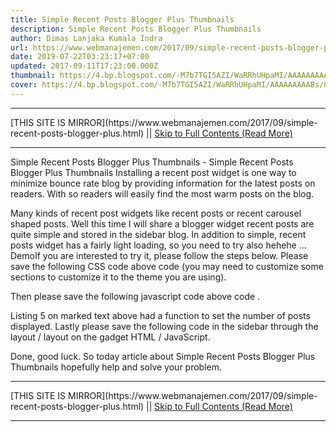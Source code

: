 ```yaml
---
title: Simple Recent Posts Blogger Plus Thumbnails
description: Simple Recent Posts Blogger Plus Thumbnails
author: Dimas Lanjaka Kumala Indra
url: https://www.webmanajemen.com/2017/09/simple-recent-posts-blogger-plus.html
date: 2019-07-22T03:23:17+07:00
updated: 2017-09-11T17:23:00.000Z
thumbnail: https://4.bp.blogspot.com/-M7b7TGI5AZI/WaRRhUHpaMI/AAAAAAAAABs/6QHVYugtOzwTqYJqNN7FkWZM_MOl83csACLcBGAs/s320/Screenshot_2017-08-29-00-22-36-950_com.android.chrome.png
cover: https://4.bp.blogspot.com/-M7b7TGI5AZI/WaRRhUHpaMI/AAAAAAAAABs/6QHVYugtOzwTqYJqNN7FkWZM_MOl83csACLcBGAs/s320/Screenshot_2017-08-29-00-22-36-950_com.android.chrome.png
---
```


<hr/> [THIS SITE IS MIRROR](https://www.webmanajemen.com/2017/09/simple-recent-posts-blogger-plus.html) || <a href="https://www.webmanajemen.com/2017/09/simple-recent-posts-blogger-plus.html" rel="follow" class="button" id="read-more">Skip to Full Contents (Read More)</a> <hr/> Simple Recent Posts Blogger Plus Thumbnails - Simple Recent Posts Blogger Plus Thumbnails Installing a recent post widget is one way to minimize bounce rate blog by providing information for the latest posts on readers.  With so readers will easily find the most warm posts on the blog.

Many kinds of recent post widgets like recent posts or recent carousel shaped posts. Well this time I will share a blogger widget recent posts are quite simple and stored in the sidebar blog.  In addition to simple, recent posts widget has a fairly light loading, so you need to try also hehehe ...
DemoIf you are interested to try it, please follow the steps below.
Please save the following CSS code above </head> code (you may need to customize some sections to customize it to the theme you are using). 
<style>
/*<![CDATA[*/
ul#recent-posts{width:100%;margin:0 auto;padding:0!important;list-style-type:none}
ul#recent-posts li{background:#FFF;padding:0!important;margin-bottom:10px;overflow:hidden;width:100%;height:auto;-webkit-box-shadow:2px 2px 3px rgba(0,0,0,.05);-o-box-shadow:2px 2px 3px rgba(0,0,0,.05);-ms-box-shadow:2px 2px 3px rgba(0,0,0,.05);box-shadow:2px 2px 3px rgba(0,0,0,.05);}
ul#recent-posts li img{width:90px;height:70px;margin:0 10px 0 0;float:left;}
ul#recent-posts li .title_post{padding:10px!important;line-height: 1;position:relative;margin-left:90px;}
ul#recent-posts li a{color:#333;font-family:inherit;font-size:14px;font-weight:500;text-decoration:none}
ul#recent-posts li a:hover{color:#FF1744;}
ul#recent-posts:after{content:"";display:block;clear:both}
/*]]>*/
</style>
Then please save the following javascript code above code </body>.
<script type='text/javascript'>
//<![CDATA[
var homePage = window.location.origin,numPosts = 5;
function downloadJSAtOnload(){var d=document.createElement("script");d.src="https://cdn.rawgit.com/KompiAjaib/kompi-js/master/recent_post_with_thumbnail.js",document.body.appendChild(d)}window.addEventListener?window.addEventListener("load",downloadJSAtOnload,!1):window.attachEvent?window.attachEvent("onload",downloadJSAtOnload):window.onload=downloadJSAtOnload;
//]]>
</script>
Listing 5 on marked text above had a function to set the number of posts displayed.
Lastly please save the following code in the sidebar through the layout / layout on the gadget HTML / JavaScript.
<ul id="recent-posts"></ul>
Done, good luck. 
So today article about Simple Recent Posts Blogger Plus Thumbnails hopefully help and solve your problem. <hr/> [THIS SITE IS MIRROR](https://www.webmanajemen.com/2017/09/simple-recent-posts-blogger-plus.html) || <a href="https://www.webmanajemen.com/2017/09/simple-recent-posts-blogger-plus.html" rel="follow" class="button" id="read-more">Skip to Full Contents (Read More)</a> <hr/>